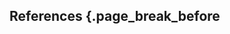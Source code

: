 ## References {.page_break_before

<!-- Explicitly insert bibliography here -->
<div id="refs"></div>
